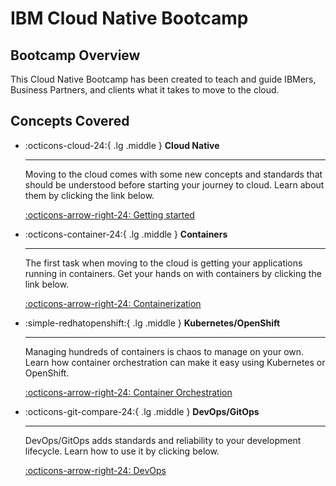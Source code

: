 # IBM Cloud Native Bootcamp

## Bootcamp Overview

This Cloud Native Bootcamp has been created to teach and guide IBMers, Business Partners, and clients what it takes to move to the cloud.


## Concepts Covered

<div class="grid cards" markdown>

-   :octicons-cloud-24:{ .lg .middle } __Cloud Native__

    ---

    Moving to the cloud comes with some new concepts and standards that should be understood before starting your journey to cloud. Learn about them by clicking the link below.

    [:octicons-arrow-right-24: Getting started](./cloud-native/index.md)

-   :octicons-container-24:{ .lg .middle } __Containers__

    ---

    The first task when moving to the cloud is getting your applications running in containers. Get your hands on with containers by clicking the link below.

    [:octicons-arrow-right-24: Containerization](./containers/index.md)

-   :simple-redhatopenshift:{ .lg .middle } __Kubernetes/OpenShift__

    ---

    Managing hundreds of containers is chaos to manage on your own. Learn how container orchestration can make it easy using Kubernetes or OpenShift.

    [:octicons-arrow-right-24: Container Orchestration](./openshift/index.md)

-   :octicons-git-compare-24:{ .lg .middle } __DevOps/GitOps__

    ---

    DevOps/GitOps adds standards and reliability to your development lifecycle. Learn how to use it by clicking below.

    [:octicons-arrow-right-24: DevOps](./devops/index.md)

</div>

